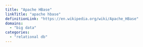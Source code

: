 ```yaml
---
title: "Apache HBase"
linkTitle: "apache hbase"
definitionLink: "https://en.wikipedia.org/wiki/Apache_HBase"
domains:
  - "big data"
categories:
  - "relational db"
---
```

